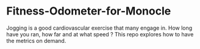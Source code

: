 # Fitness-Odometer-for-Monocle
Jogging is a good cardiovascular exercise that many engage in. How long have you ran, how far and at what speed ? This repo explores how to have the metrics on demand.
